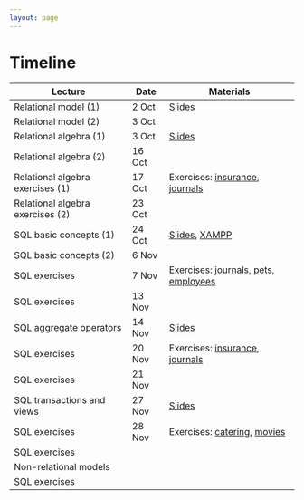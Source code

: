 ```yaml
---
layout: page
---
```


# Timeline

| Lecture                          | Date           | Materials      |
|----------------------------------|----------------|------------------------------- |
| Relational model (1)             | 2 Oct       | [Slides](https://studentiunict-my.sharepoint.com/:b:/g/personal/simone_palazzo_unict_it/ESrtucuZkvZJrxbkS07LYlEBWhqQc_xTDqAbBPIYYGORpw?e=78sxXt) |
| Relational model (2)             | 3 Oct       |  |
| Relational algebra (1)           | 3 Oct       | [Slides](https://studentiunict-my.sharepoint.com/:b:/g/personal/simone_palazzo_unict_it/EXqJq4zFjcNEpqTiPcComLcBYZiNAmu2prGUwosJjKcXKg?e=dZTswE) |
| Relational algebra (2)           | 16 Oct      |  
| Relational algebra exercises (1) | 17 Oct      | Exercises: [insurance](https://studentiunict-my.sharepoint.com/:b:/g/personal/simone_palazzo_unict_it/EecP0WPKuX9FslwQny7mPMEBm1-I1fs92ye9uNot8loEhg?e=CyiLe4), [journals](https://studentiunict-my.sharepoint.com/:b:/g/personal/simone_palazzo_unict_it/EZU658Gjs4NKu2MlkyM3upMBD2RyBOEzcUYfKnGn9bcP9A?e=1hbCUb) |
| Relational algebra exercises (2) | 23 Oct      | |
| SQL basic concepts (1)           | 24 Oct      | [Slides](https://studentiunict-my.sharepoint.com/:b:/g/personal/simone_palazzo_unict_it/EX0w37P8zMVLjHmenKn3PN4BGarvjbmXVV0QAXy0hgHjxg?e=GbyhML), [XAMPP](https://studentiunict-my.sharepoint.com/:b:/g/personal/simone_palazzo_unict_it/EfHzAGpUrRdHsnH-hclujiIB6K5xGXJ-74ax0JzDQ4EP_Q?e=htAm6s) |
| SQL basic concepts (2)           | 6 Nov  | |
| SQL exercises | 7 Nov | Exercises: [journals](https://studentiunict-my.sharepoint.com/:b:/g/personal/simone_palazzo_unict_it/Ef-kbeaOLB1NkdUZi3XRvRcB3ULcWPjm7JVrLKSQO15x1A?e=uK1xN3), [pets](https://studentiunict-my.sharepoint.com/:b:/g/personal/simone_palazzo_unict_it/EQI2b9CXG2NHoteVw_iqVDIBYlrWHlx7dQEgPqDMnSBoHQ?e=pBmDyw), [employees](https://studentiunict-my.sharepoint.com/:b:/g/personal/simone_palazzo_unict_it/ESiTw_I6ErFJue1ihaL346ABhynG_6yWnZaq21nON6MwNQ?e=PK93my) |
| SQL exercises | 13 Nov | |
| SQL aggregate operators | 14 Nov | [Slides](https://studentiunict-my.sharepoint.com/:b:/g/personal/simone_palazzo_unict_it/EQcWHwplellMsMgcI4YSj1QBYHQtNQAUDla8-AoHT4OKxQ?e=zIkOAg) |
| SQL exercises | 20 Nov | Exercises: [insurance](https://studentiunict-my.sharepoint.com/:b:/g/personal/simone_palazzo_unict_it/Ed2HcKbmhilKnPA5mOg1xloBc-_4cChcc9EZJML4py8ZkQ?e=s0CKYw), [journals](https://studentiunict-my.sharepoint.com/:b:/g/personal/simone_palazzo_unict_it/EaLyMk9xYbpNorkY9_TC67UBT7HrZii0PwP0rufxuX5GaQ?e=tSZPlh) |
| SQL exercises | 21 Nov | |
| SQL transactions and views | 27 Nov | [Slides](https://studentiunict-my.sharepoint.com/:b:/g/personal/simone_palazzo_unict_it/EULY3Xnv8sBOn8QyfGHPB-cBR_DzCYY76RUkXncvLaAj4w?e=MunV6C) |
| SQL exercises | 28 Nov | Exercises: [catering](https://studentiunict-my.sharepoint.com/:b:/g/personal/simone_palazzo_unict_it/EUa51NpQbsxEgTKmgOZ1Ol0B17MYldc0plMS3zMxM6BSQw?e=ZojyIA), [movies](https://studentiunict-my.sharepoint.com/:b:/g/personal/simone_palazzo_unict_it/Eeyblk0INmFKhwnXBaKPW6QB0wMtoNlvyjDddZnImnO2_A?e=3GFBDC) |
| SQL exercises |
| Non-relational models |
| SQL exercises |


